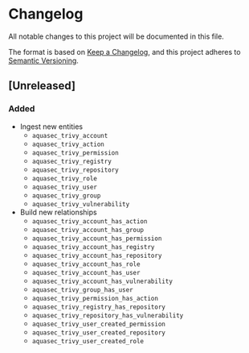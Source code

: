 # Changelog

All notable changes to this project will be documented in this file.

The format is based on [Keep a Changelog](https://keepachangelog.com/en/1.0.0/),
and this project adheres to
[Semantic Versioning](https://semver.org/spec/v2.0.0.html).

## [Unreleased]

### Added

- Ingest new entities
  - `aquasec_trivy_account`
  - `aquasec_trivy_action`
  - `aquasec_trivy_permission`
  - `aquasec_trivy_registry`
  - `aquasec_trivy_repository`
  - `aquasec_trivy_role`
  - `aquasec_trivy_user`
  - `aquasec_trivy_group`
  - `aquasec_trivy_vulnerability`
- Build new relationships
  - `aquasec_trivy_account_has_action`
  - `aquasec_trivy_account_has_group`
  - `aquasec_trivy_account_has_permission`
  - `aquasec_trivy_account_has_registry`
  - `aquasec_trivy_account_has_repository`
  - `aquasec_trivy_account_has_role`
  - `aquasec_trivy_account_has_user`
  - `aquasec_trivy_account_has_vulnerability`
  - `aquasec_trivy_group_has_user`
  - `aquasec_trivy_permission_has_action`
  - `aquasec_trivy_registry_has_repository`
  - `aquasec_trivy_repository_has_vulnerability`
  - `aquasec_trivy_user_created_permission`
  - `aquasec_trivy_user_created_repository`
  - `aquasec_trivy_user_created_role`
